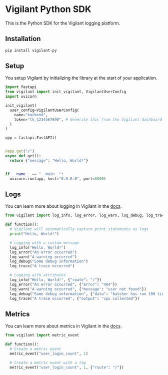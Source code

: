 # Vigilant Python SDK

This is the Python SDK for the Vigilant logging platform.

## Installation

```bash
pip install vigilant-py
```

## Setup

You setup Vigilant by initializing the library at the start of your application.

```python
import fastapi
from vigilant import init_vigilant, VigilantUserConfig
import uvicorn

init_vigilant(
  user_config=VigilantUserConfig(
    name="backend",
    token="tk_1234567890", # Generate this from the Vigilant dashboard
  )
)

app = fastapi.FastAPI()


@app.get("/")
async def get():
  return {"message": "Hello, World!"}


if __name__ == "__main__":
  uvicorn.run(app, host="0.0.0.0", port=8000)
``` 

## Logs

You can learn more about logging in Vigilant in the [docs](https://docs.vigilant.run/logs).

```python
from vigilant import log_info, log_error, log_warn, log_debug, log_trace

def function():
  # Vigilant will automatically capture print statements as logs
  print("Hello, World!")

  # Logging with a custom message
  log_info("Hello, World!")
  log_error("An error occurred")
  log_warn("A warning occurred")
  log_debug("Some debug information")
  log_trace("A trace occurred")

  # Logging with attributes
  log_info("Hello, World!", {"route": "/"})
  log_error("An error occurred", {"error": "404"})
  log_warn("A warning occurred", {"message": "user not found"})
  log_debug("Some debug information", {"data": "batcher has run 100 times"})
  log_trace("A trace occurred", {"output": "cpu collected"})
```

## Metrics

You can learn more about metrics in Vigilant in the [docs](https://docs.vigilant.run/metrics).

```python
from vigilant import metric_event

def function():
  # Create a metric event
  metric_event("user_login_count", 1)

  # Create a metric event with a tag
  metric_event("user_login_count", 1, {"route": "/"})
```
